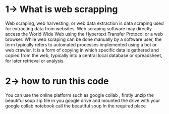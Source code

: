 # 1-> What is web scrapping 
Web scraping, web harvesting, or web data extraction is data scraping used for extracting data from websites. Web scraping software may directly access the World Wide Web using the Hypertext Transfer Protocol or a web browser. While web scraping can be done manually by a software user, the term typically refers to automated processes implemented using a bot or web crawler. It is a form of copying in which specific data is gathered and copied from the web, typically into a central local database or spreadsheet, for later retrieval or analysis.
# 2-> how to run this code 
You can use the online platform such as google collab , firstly unzip the beautiful soup zip file in you google drive and mounted the drive with your google collab notebook call the beautiful soup In the required place 
